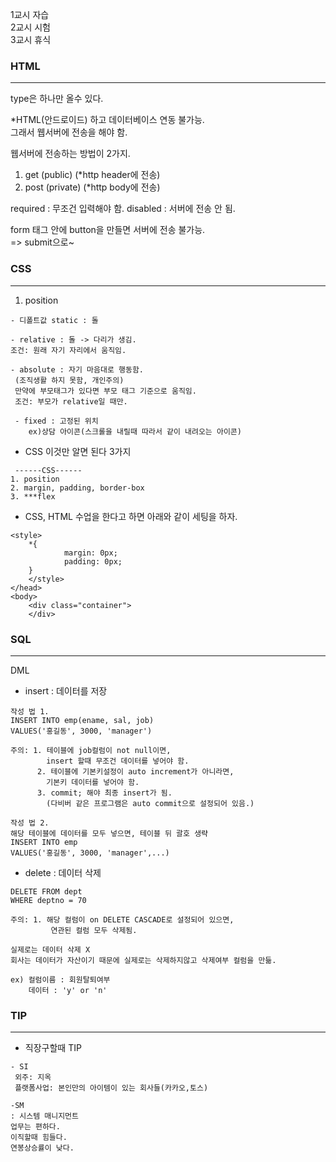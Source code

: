 1교시 자습  
2교시 시험  
3교시 휴식

### HTML
---
type은 하나만 올수 있다.

*HTML(안드로이드) 하고 데이터베이스 연동 불가능.  
그래서 웹서버에 전송을 해야 함.

웹서버에 전송하는 방법이 2가지.
1. get (public)
 (*http header에 전송)
2. post (private)
 (*http body에 전송)

required : 무조건 입력해야 함.
disabled : 서버에 전송 안 됨.

form 태그 안에 button을 만들면
서버에 전송 불가능.  
=> submit으로~

### CSS

---

1. position
```
- 디폴트값 static : 돌

- relative : 돌 -> 다리가 생김.
조건: 원래 자기 자리에서 움직임.

- absolute : 자기 마음대로 행동함.
 (조직생활 하지 못함, 개인주의)
 만약에 부모태그가 있다면 부모 태그 기준으로 움직임.
 조건: 부모가 relative일 때만.

 - fixed : 고정된 위치 
    ex)상담 아이콘(스크롤을 내릴때 따라서 같이 내려오는 아이콘)
```
- CSS 이것만 알면 된다 3가지 
```
 ------CSS------
1. position
2. margin, padding, border-box
3. ***flex
```
- CSS, HTML 수업을 한다고 하면 아래와 같이 세팅을 하자.
```
<style>
    *{
            margin: 0px;
            padding: 0px;
	}
    </style>
</head>
<body>
    <div class="container">
    </div>
```
### SQL
---

DML
- insert : 데이터를 저장
```
작성 법 1.
INSERT INTO emp(ename, sal, job)
VALUES('홍길동', 3000, 'manager')

주의: 1. 테이블에 job컬럼이 not null이면,
        insert 할때 무조건 데이터를 넣어야 함.
      2. 테이블에 기본키설정이 auto increment가 아니라면,
        기본키 데이터를 넣어야 함.
      3. commit; 해야 최종 insert가 됨.
        (다비버 같은 프로그램은 auto commit으로 설정되어 있음.)

작성 법 2.
해당 테이블에 데이터를 모두 넣으면, 테이블 뒤 괄호 생략
INSERT INTO emp
VALUES('홍길동', 3000, 'manager',...)
```
- delete : 데이터 삭제
```
DELETE FROM dept
WHERE deptno = 70

주의: 1. 해당 컬럼이 on DELETE CASCADE로 설정되어 있으면,
         연관된 컬럼 모두 삭제됨.

실제로는 데이터 삭제 X
회사는 데이터가 자산이기 때문에 실제로는 삭제하지않고 삭제여부 컬럼을 만듦.

ex) 컬럼이름 : 회원탈퇴여부
    데이터 : 'y' or 'n'
```
### TIP
---
- 직장구할때 TIP
```
- SI
 외주: 지옥
 플랫폼사업: 본인만의 아이템이 있는 회사들(카카오,토스)

-SM
: 시스템 매니지먼트
업무는 편하다.
이직할때 힘들다.
연봉상승률이 낮다.
```
